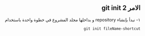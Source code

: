 ## <div dir = rtl > الامر git init 2 </dir >  

<div dir = rtl >  
١- نبدأ بإنشاء repository و بداخلها مجلد 
المشروع في خطوة واحدة باستخدام </dir >

`git init fileName-shortcut`




